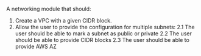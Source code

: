 A networking module that should:
1. Create a VPC with a given CIDR block.
2. Allow the user to provide the configuration for multiple subnets:
    2.1 The user should be able to mark a subnet as public or private
    2.2 The user should be able to provide CIDR blocks
    2.3 The user should be able to provide AWS AZ